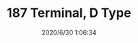 ﻿---
layout: post 
title: 187 Terminal, D Type
tags: FA 187
categories: housing-terminal
overview: 187 Terminal, D Type
part_number: ST1870802-30C
thumb_img: static/202006/393-thumb-20200630090747.jpg
small_img: static/202006/393-20200630090747.jpg
date: 2020/6/30 1:06:34
---



